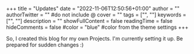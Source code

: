 +++
title = "Updates"
date = "2022-11-06T12:50:56+01:00"
author = ""
authorTwitter = "" #do not include @
cover = ""
tags = ["", ""]
keywords = ["", ""]
description = ""
showFullContent = false
readingTime = false
hideComments = false
#color = "blue" #color from the theme settings
+++

So, I created this blog for my own Projects. I'm currently setting it up. Be prepared for sudden changes :) 